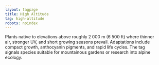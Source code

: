 ```yaml
---
layout: tagpage
title: High Altitude
tag: high-altitude
robots: noindex
---
```


Plants native to elevations above roughly 2 000 m (6 500 ft) where thinner air, stronger UV, and short growing seasons prevail. Adaptations include compact growth, anthocyanin pigments, and rapid life cycles. The tag signals species suitable for mountainous gardens or research into alpine ecology.
